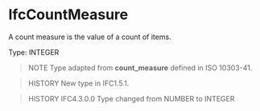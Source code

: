 # IfcCountMeasure

A count measure is the value of a count of items.<!-- end of definition -->

Type: INTEGER

> NOTE Type adapted from **count_measure** defined in ISO 10303-41.

> HISTORY New type in IFC1.5.1.

> HISTORY IFC4.3.0.0 Type changed from NUMBER to INTEGER
